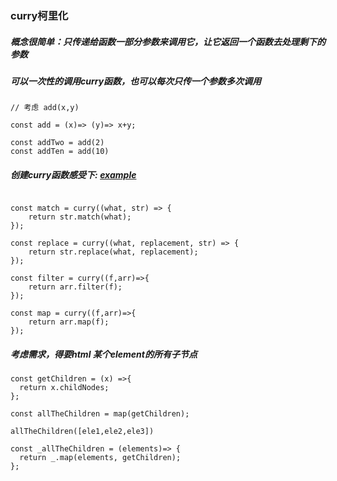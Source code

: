 ### curry柯里化

##### 概念很简单：只传递给函数一部分参数来调用它，让它返回一个函数去处理剩下的参数

##### 可以一次性的调用curry函数，也可以每次只传一个参数多次调用

```ecmascript 6
// 考虑 add(x,y) 

const add = (x)=> (y)=> x+y;

const addTwo = add(2)
const addTen = add(10)
```


##### 创建curry函数感受下: [example](./Chapter4.js)

```ecmascript 6

const match = curry((what, str) => {
    return str.match(what);
});

const replace = curry((what, replacement, str) => {
    return str.replace(what, replacement);
});

const filter = curry((f,arr)=>{
    return arr.filter(f);
});

const map = curry((f,arr)=>{
    return arr.map(f);
});

```

##### 考虑需求，得要html 某个element的所有子节点

```ecmascript 6
const getChildren = (x) =>{
  return x.childNodes;
};

const allTheChildren = map(getChildren);

allTheChildren([ele1,ele2,ele3])

const _allTheChildren = (elements)=> {
  return _.map(elements, getChildren);
};

```









